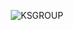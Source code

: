 <p align="center"><img src="https://kozlowskisebastian.pl/GRAFIKA/KSGROUP-BIALY.svg" alt="KSGROUP"></p>
